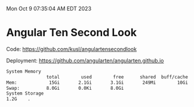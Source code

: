 Mon Oct  9 07:35:04 AM EDT 2023

# Angular Ten Second Look

Code: https://github.com/kusl/angulartensecondlook

Deployment: https://github.com/angularten/angularten.github.io

```bash
System Memory
               total        used        free      shared  buff/cache   available
Mem:            15Gi       2.1Gi       3.1Gi       249Mi        10Gi        12Gi
Swap:          8.0Gi       0.0Ki       8.0Gi
System Storage
1.2G	.
```
